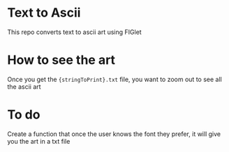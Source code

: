# Text to Ascii

This repo converts text to ascii art using FIGlet

# How to see the art

Once you get the `{stringToPrint}.txt` file, you want to zoom out to see all the ascii art

# To do

Create a function that once the user knows the font they prefer, it will give you the art in a txt file
